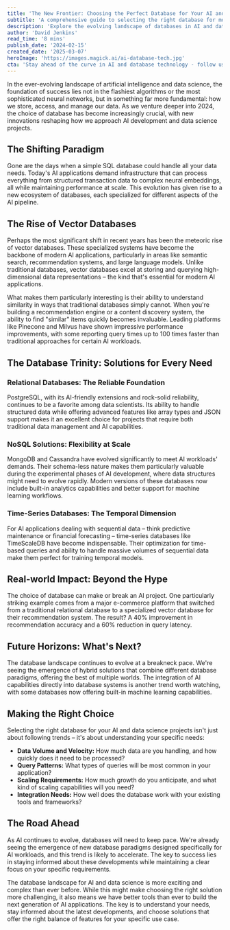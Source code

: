 ```yaml
---
title: 'The New Frontier: Choosing the Perfect Database for Your AI and Data Science Journey'
subtitle: 'A comprehensive guide to selecting the right database for modern AI applications'
description: 'Explore the evolving landscape of databases in AI and data science, from vector databases revolutionizing similarity search to specialized solutions for different AI workloads. Learn how to choose the perfect database infrastructure for your next AI project.'
author: 'David Jenkins'
read_time: '8 mins'
publish_date: '2024-02-15'
created_date: '2025-03-07'
heroImage: 'https://images.magick.ai/ai-database-tech.jpg'
cta: 'Stay ahead of the curve in AI and database technology - follow us on LinkedIn for regular updates on the latest developments and expert insights in the field.'
---
```


In the ever-evolving landscape of artificial intelligence and data science, the foundation of success lies not in the flashiest algorithms or the most sophisticated neural networks, but in something far more fundamental: how we store, access, and manage our data. As we venture deeper into 2024, the choice of database has become increasingly crucial, with new innovations reshaping how we approach AI development and data science projects.

## The Shifting Paradigm

Gone are the days when a simple SQL database could handle all your data needs. Today's AI applications demand infrastructure that can process everything from structured transaction data to complex neural embeddings, all while maintaining performance at scale. This evolution has given rise to a new ecosystem of databases, each specialized for different aspects of the AI pipeline.

## The Rise of Vector Databases

Perhaps the most significant shift in recent years has been the meteoric rise of vector databases. These specialized systems have become the backbone of modern AI applications, particularly in areas like semantic search, recommendation systems, and large language models. Unlike traditional databases, vector databases excel at storing and querying high-dimensional data representations – the kind that's essential for modern AI applications.

What makes them particularly interesting is their ability to understand similarity in ways that traditional databases simply cannot. When you're building a recommendation engine or a content discovery system, the ability to find "similar" items quickly becomes invaluable. Leading platforms like Pinecone and Milvus have shown impressive performance improvements, with some reporting query times up to 100 times faster than traditional approaches for certain AI workloads.

## The Database Trinity: Solutions for Every Need

### Relational Databases: The Reliable Foundation

PostgreSQL, with its AI-friendly extensions and rock-solid reliability, continues to be a favorite among data scientists. Its ability to handle structured data while offering advanced features like array types and JSON support makes it an excellent choice for projects that require both traditional data management and AI capabilities.

### NoSQL Solutions: Flexibility at Scale

MongoDB and Cassandra have evolved significantly to meet AI workloads' demands. Their schema-less nature makes them particularly valuable during the experimental phases of AI development, where data structures might need to evolve rapidly. Modern versions of these databases now include built-in analytics capabilities and better support for machine learning workflows.

### Time-Series Databases: The Temporal Dimension

For AI applications dealing with sequential data – think predictive maintenance or financial forecasting – time-series databases like TimeScaleDB have become indispensable. Their optimization for time-based queries and ability to handle massive volumes of sequential data make them perfect for training temporal models.

## Real-world Impact: Beyond the Hype

The choice of database can make or break an AI project. One particularly striking example comes from a major e-commerce platform that switched from a traditional relational database to a specialized vector database for their recommendation system. The result? A 40% improvement in recommendation accuracy and a 60% reduction in query latency.

## Future Horizons: What's Next?

The database landscape continues to evolve at a breakneck pace. We're seeing the emergence of hybrid solutions that combine different database paradigms, offering the best of multiple worlds. The integration of AI capabilities directly into database systems is another trend worth watching, with some databases now offering built-in machine learning capabilities.

## Making the Right Choice

Selecting the right database for your AI and data science projects isn't just about following trends – it's about understanding your specific needs:

- **Data Volume and Velocity:** How much data are you handling, and how quickly does it need to be processed?
- **Query Patterns:** What types of queries will be most common in your application?
- **Scaling Requirements:** How much growth do you anticipate, and what kind of scaling capabilities will you need?
- **Integration Needs:** How well does the database work with your existing tools and frameworks?

## The Road Ahead

As AI continues to evolve, databases will need to keep pace. We're already seeing the emergence of new database paradigms designed specifically for AI workloads, and this trend is likely to accelerate. The key to success lies in staying informed about these developments while maintaining a clear focus on your specific requirements.

The database landscape for AI and data science is more exciting and complex than ever before. While this might make choosing the right solution more challenging, it also means we have better tools than ever to build the next generation of AI applications. The key is to understand your needs, stay informed about the latest developments, and choose solutions that offer the right balance of features for your specific use case.
